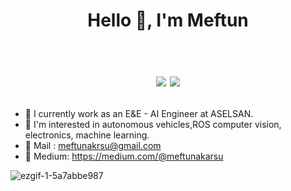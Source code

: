 
<h1 align="center">Hello 👋, I'm Meftun <br /><br /> 

[![](https://img.shields.io/badge/linkedin-%230077B5.svg?&style=for-the-badge&logo=linkedin&logoColor=white)](https://www.linkedin.com/in/meftunakarsu/)
[![](https://img.shields.io/badge/instagram-%23E4405F.svg?&style=for-the-badge&logo=instagram&logoColor=white)](https://www.instagram.com/mftnakrsu/)

</h1>


- 🔭 I currently work as an E&E - AI Engineer at ASELSAN.
- 🚒 I'm interested in autonomous vehicles,ROS computer vision, electronics, machine learning. 
- 📝 Mail :   meftunakrsu@gmail.com
- 📝 Medium:  https://medium.com/@meftunakarsu
 
 ![ezgif-1-5a7abbe987](https://user-images.githubusercontent.com/57320216/179948921-f0e2042c-2733-4f67-a633-eadf422e25c2.gif)

 

